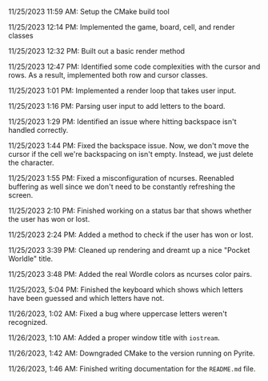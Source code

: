 11/25/2023 11:59 AM: Setup the CMake build tool

11/25/2023 12:14 PM: Implemented the game, board, cell, and render classes

11/25/2023 12:32 PM: Built out a basic render method

11/25/2023 12:47 PM: Identified some code complexities with the cursor and rows. As a result, implemented both row and cursor classes.

11/25/2023 1:01 PM: Implemented a render loop that takes user input.

11/25/2023 1:16 PM: Parsing user input to add letters to the board.

11/25/2023 1:29 PM: Identified an issue where hitting backspace isn't handled correctly.

11/25/2023 1:44 PM: Fixed the backspace issue. Now, we don't move the cursor if the cell we're backspacing on isn't empty. Instead, we just delete the character.

11/25/2023 1:55 PM: Fixed a misconfiguration of ncurses. Reenabled buffering as well since we don't need to be constantly refreshing the screen.

11/25/2023 2:10 PM: Finished working on a status bar that shows whether the user has won or lost.

11/25/2023 2:24 PM: Added a method to check if the user has won or lost.

11/25/2023 3:39 PM: Cleaned up rendering and dreamt up a nice "Pocket Worldle" title.

11/25/2023 3:48 PM: Added the real Wordle colors as ncurses color pairs.

11/25/2023, 5:04 PM: Finished the keyboard which shows which letters have been guessed and which letters have not.

11/26/2023, 1:02 AM: Fixed a bug where uppercase letters weren't recognized.

11/26/2023, 1:10 AM: Added a proper window title with `iostream`.

11/26/2023, 1:42 AM: Downgraded CMake to the version running on Pyrite.

11/26/2023, 1:46 AM: Finished writing documentation for the `README.md` file.
